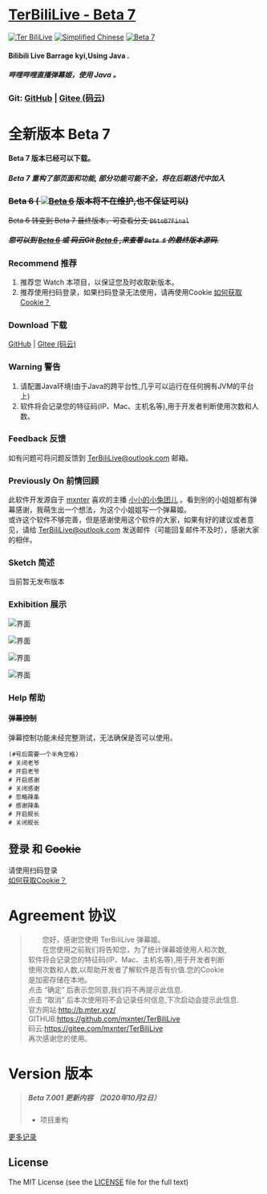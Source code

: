 # [TerBiliLive - Beta 7](http://terbililive.mter.xyz/) 
 [![Ter BiliLive](https://img.shields.io/badge/Ter-BiliLive-orange.svg)]() [![Simplified Chinese](https://img.shields.io/badge/Simplified-Chinese-ff4569.svg)]() [![Beta 7](https://img.shields.io/badge/Beta-7-ff35b8.svg)]()

#### Bilibili Live Barrage kyi,Using Java .
##### 哔哩哔哩直播弹幕姬，使用 Java 。  



### Git: [GitHub](https://gitee.com/mxnter/TerBiliLive/tree/master/) |  [Gitee (码云)](https://gitee.com/mxnter/TerBiliLive/tree/master/)


# 全新版本 Beta 7
####  Beta 7 版本已经可以下载。
##### Beta 7 重构了部页面和功能, 部分功能可能不全，将在后期迭代中加入

### ~~Beta 6  ( [![Beta 6](https://img.shields.io/badge/Beta-6-ff69b4.svg)]()  版本将不在维护,也不保证可以)~~
~~Beta 6 转变到 Beta 7 最终版本，可查看分支 `B6toB7Final`~~
##### ~~您可以到 [Beta 6](https://github.com/mxnter/TerBiliLive/tree/Beta6) 或 码云Git [Beta 6](https://gitee.com/mxnter/TerBiliLive/tree/Beta6/) ,来查看 `Beta 6` 的最终版本源码.~~


### Recommend 推荐
1. 推荐您 Watch 本项目，以保证您及时收取新版本。  
2. 推荐使用扫码登录，如果扫码登录无法使用，请再使用Cookie [如何获取Cookie？](https://github.com/mxnter/TerBiliLive/wiki/%E6%80%8E%E4%B9%88%E8%8E%B7%E5%8F%96Cookie) 

### Download 下载
 [GitHub](https://raw.githubusercontent.com/mxnter/TerBiliLive/master/app/TerBiliLive.jar) |  [Gitee (码云)](https://gitee.com/mxnter/TerBiliLive/raw/master/app/TerBiliLive.jar)


### Warning 警告
1. 请配置Java环境(由于Java的跨平台性,几乎可以运行在任何拥有JVM的平台上)
2. 软件将会记录您的特征码(IP、Mac、主机名等),用于开发者判断使用次数和人数。 

### Feedback 反馈
如有问题可将问题反馈到 TerBiliLive@outlook.com 邮箱。

 
### Previously On 前情回顾
此软件开发源自于 [mxnter](https://space.bilibili.com/18169995) 喜欢的主播 [小小的小兔团儿](https://space.bilibili.com/27897180) 。看到别的小姐姐都有弹幕感谢，我萌生出一个想法，为这个小姐姐写一个弹幕姬。  
或许这个软件不够完善，但是感谢使用这个软件的大家，如果有好的建议或者意见，请给 TerBiliLive@outlook.com 发送邮件（可能回复邮件不及时），感谢大家的相伴。
 
### Sketch 简述
当前暂无发布版本

### Exhibition 展示

![界面](http://s5caqz.coding-pages.com/TerBiliLive/img/zs1.png) 

![界面](http://s5caqz.coding-pages.com/TerBiliLive/img/zs2.png)  

![界面](http://s5caqz.coding-pages.com/TerBiliLive/img/zs3.png)  


![界面](http://b.mter.xyz/img/AppImg/Beta7/b7.png)  
 


### Help 帮助

#### ~~弹幕控制~~
弹幕控制功能未经完整测试，无法确保是否可以使用。
```
(#号后需要一个半角空格)
# 关闭老爷
# 开启老爷
# 开启感谢
# 关闭感谢
# 忽略辣条
# 感谢辣条
# 开启舰长
# 关闭舰长
```

## 登录 和 ~~Cookie~~
请使用扫码登录  
[如何获取Cookie？](https://github.com/mxnter/TerBiliLive/wiki/%E6%80%8E%E4%B9%88%E8%8E%B7%E5%8F%96Cookie)


# Agreement 协议

>　　您好，感谢您使用 TerBiliLive 弹幕姬。  
>　　在您使用之前我们将告知您，为了统计弹幕姬使用人和次数,  
>软件将会记录您的特征码(IP、Mac、主机名等),用于开发者判断  
>使用次数和人数,以帮助开发者了解软件是否有价值.您的Cookie  
>是加密存储在本地。  
>点击 “确定” 后表示您同意,我们将不再提示此信息.  
>点击 “取消” 后本次使用将不会记录任何信息,下次启动会提示此信息.  
>官方网站:http://b.mter.xyz/  
>GITHUB:https://github.com/mxnter/TerBiliLive  
>码云:https://gitee.com/mxnter/TerBiliLive  
>再次感谢您的使用。 




# Version 版本
>##### Beta 7.001 更新内容 （2020年10月2日）
> * 项目重构  


[更多记录](VERSION.md)


## License
The MIT License (see the [LICENSE](https://github.com/mxnter/TerBiliLive/blob/master/LICENSE) file for the full text)
